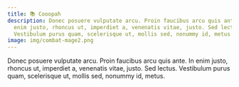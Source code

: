 ```yaml
---
title: 📚 Cooopah
description: Donec posuere vulputate arcu. Proin faucibus arcu quis ante. In
  enim justo, rhoncus ut, imperdiet a, venenatis vitae, justo. Sed lectus.
  Vestibulum purus quam, scelerisque ut, mollis sed, nonummy id, metus.
image: img/combat-mage2.png
---
```

Donec posuere vulputate arcu. Proin faucibus arcu quis ante. In enim justo, rhoncus ut, imperdiet a, venenatis vitae, justo. Sed lectus. Vestibulum purus quam, scelerisque ut, mollis sed, nonummy id, metus.